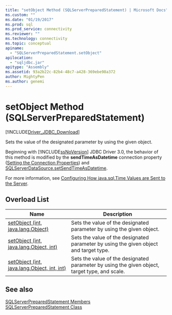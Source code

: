 ```yaml
---
title: "setObject Method (SQLServerPreparedStatement) | Microsoft Docs"
ms.custom: ""
ms.date: "01/19/2017"
ms.prod: sql
ms.prod_service: connectivity
ms.reviewer: ""
ms.technology: connectivity
ms.topic: conceptual
apiname: 
  - "SQLServerPreparedStatement.setObject"
apilocation: 
  - "sqljdbc.jar"
apitype: "Assembly"
ms.assetid: 93a2b22c-82b4-48c7-a428-369ebe98a372
author: MightyPen
ms.author: genemi
---
```

# setObject Method (SQLServerPreparedStatement)
[!INCLUDE[Driver_JDBC_Download](../../../includes/driver_jdbc_download.md)]

  Sets the value of the designated parameter by using the given object.  
  
 Beginning with [!INCLUDE[ssNoVersion](../../../includes/ssnoversion-md.md)] JDBC Driver 3.0, the behavior of this method is modified by the **sendTimeAsDatetime** connection property ([Setting the Connection Properties](../../../connect/jdbc/setting-the-connection-properties.md)) and [SQLServerDataSource.setSendTimeAsDatetime](../../../connect/jdbc/reference/setsendtimeasdatetime-method-sqlserverdatasource.md).  
  
 For more information, see [Configuring How java.sql.Time Values are Sent to the Server](../../../connect/jdbc/configuring-how-java-sql-time-values-are-sent-to-the-server.md).  
  
## Overload List  
  
|Name|Description|  
|----------|-----------------|  
|[setObject (int, java.lang.Object)](../../../connect/jdbc/reference/setobject-method-int-java-lang-object.md)|Sets the value of the designated parameter by using the given object.|  
|[setObject (int, java.lang.Object, int)](../../../connect/jdbc/reference/setobject-method-int-java-lang-object-int.md)|Sets the value of the designated parameter by using the given object and target type.|  
|[setObject (int, java.lang.Object, int, int)](../../../connect/jdbc/reference/setobject-method-int-java-lang-object-int-int.md)|Sets the value of the designated parameter by using the given object, target type, and scale.|  
  
## See also  
 [SQLServerPreparedStatement Members](../../../connect/jdbc/reference/sqlserverpreparedstatement-members.md)   
 [SQLServerPreparedStatement Class](../../../connect/jdbc/reference/sqlserverpreparedstatement-class.md)  
  
  
